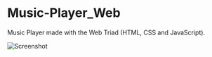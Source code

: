 # Music-Player_Web
Music Player made with the Web Triad (HTML, CSS and JavaScript).

![Screenshot](frontpage.png)
